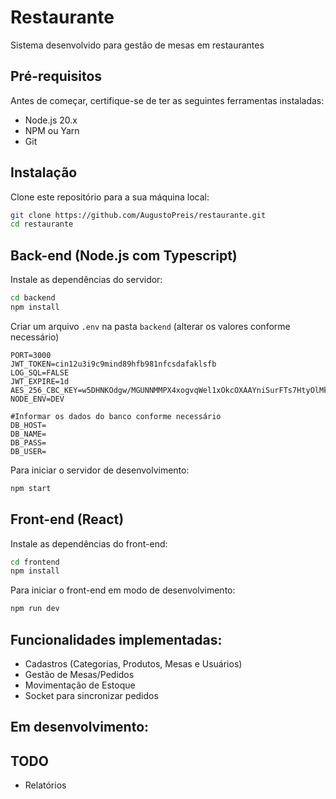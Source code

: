# Restaurante
Sistema desenvolvido para gestão de mesas em restaurantes

## Pré-requisitos

Antes de começar, certifique-se de ter as seguintes ferramentas instaladas:

- Node.js 20.x
- NPM ou Yarn
- Git

## Instalação

Clone este repositório para a sua máquina local:

```bash
git clone https://github.com/AugustoPreis/restaurante.git
cd restaurante
```

## Back-end (Node.js com Typescript)

Instale as dependências do servidor:

```bash
cd backend
npm install
```

Criar um arquivo `.env` na pasta `backend` (alterar os valores conforme necessário)
```
PORT=3000
JWT_TOKEN=cin12u3i9c9mind89hfb981nfcsdafaklsfb
LOG_SQL=FALSE
JWT_EXPIRE=1d
AES_256_CBC_KEY=w5DHNKOdgw/MGUNNMMPX4xogvqWel1xOkcOXAAYniSurFTs7HtyOlMktWqjcRrh/
NODE_ENV=DEV

#Informar os dados do banco conforme necessário
DB_HOST=
DB_NAME=
DB_PASS=
DB_USER=
```

Para iniciar o servidor de desenvolvimento:

```bash
npm start
```

## Front-end (React)

Instale as dependências do front-end:

```bash
cd frontend
npm install
```

Para iniciar o front-end em modo de desenvolvimento:

```bash
npm run dev
```

## Funcionalidades implementadas:
- Cadastros (Categorias, Produtos, Mesas e Usuários)
- Gestão de Mesas/Pedidos
- Movimentação de Estoque
- Socket para sincronizar pedidos

## Em desenvolvimento:

## TODO
- Relatórios